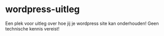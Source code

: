 # wordpress-uitleg
Een plek voor uitleg over hoe jij je wordpress site kan onderhouden! Geen technische kennis vereist!
